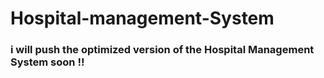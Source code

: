 # Hospital-management-System
### i will push the optimized version of the Hospital Management System soon !!
